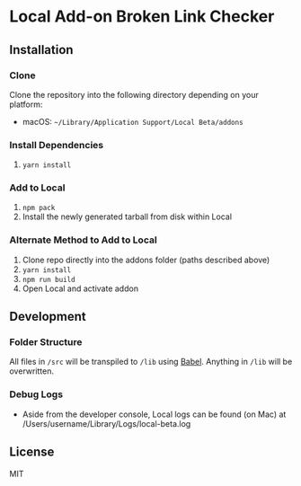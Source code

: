 # Local Add-on Broken Link Checker

## Installation

### Clone

Clone the repository into the following directory depending on your platform:

-   macOS: `~/Library/Application Support/Local Beta/addons`

### Install Dependencies

1. `yarn install`

### Add to Local

1. `npm pack`
2. Install the newly generated tarball from disk within Local

### Alternate Method to Add to Local

1. Clone repo directly into the addons folder (paths described above)
2. `yarn install`
3. `npm run build`
4. Open Local and activate addon

## Development

### Folder Structure

All files in `/src` will be transpiled to `/lib` using [Babel](https://github.com/babel/babel/). Anything in `/lib` will be overwritten.

### Debug Logs

- Aside from the developer console, Local logs can be found (on Mac) at /Users/username/Library/Logs/local-beta.log

## License

MIT
